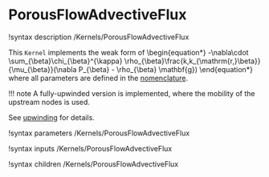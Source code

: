 # PorousFlowAdvectiveFlux

!syntax description /Kernels/PorousFlowAdvectiveFlux

This `Kernel` implements the weak form of
\begin{equation*}
  -\nabla\cdot \sum_{\beta}\chi_{\beta}^{\kappa} \rho_{\beta}\frac{k\,k_{\mathrm{r,}\beta}}{\mu_{\beta}}(\nabla P_{\beta} - \rho_{\beta} \mathbf{g})
\end{equation*}
where all parameters are defined in the [nomenclature](/porous_flow/nomenclature.md).

!!! note
    A fully-upwinded version is implemented, where the mobility of the upstream nodes is used.

See [upwinding](/porous_flow/upwinding.md) for details.

!syntax parameters /Kernels/PorousFlowAdvectiveFlux

!syntax inputs /Kernels/PorousFlowAdvectiveFlux

!syntax children /Kernels/PorousFlowAdvectiveFlux
